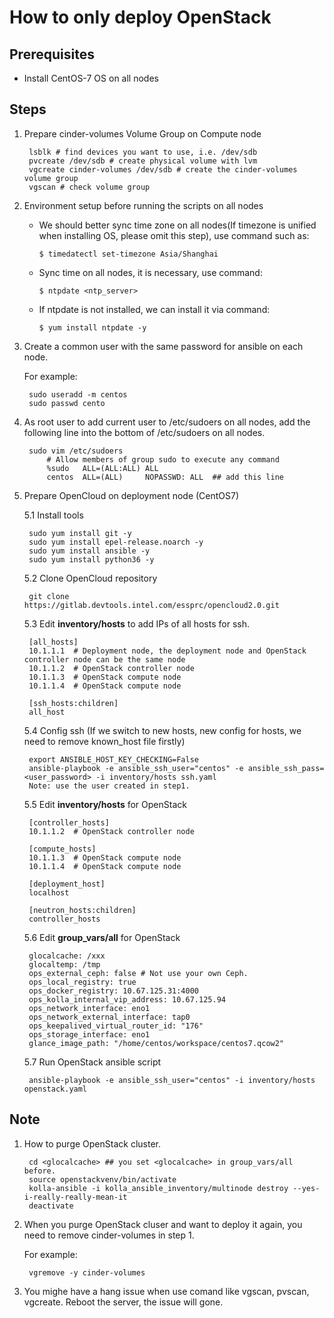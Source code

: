 # How to only deploy OpenStack

## Prerequisites
- Install CentOS-7 OS on all nodes

## Steps 
1. Prepare cinder-volumes Volume Group on Compute node
    

        lsblk # find devices you want to use, i.e. /dev/sdb 
        pvcreate /dev/sdb # create physical volume with lvm
        vgcreate cinder-volumes /dev/sdb # create the cinder-volumes volume group
        vgscan # check volume group

2. Environment setup before running the scripts on all nodes

    - We should better sync time zone on all nodes(If timezone is unified when installing OS, please omit this step), use command such as:

	    `$ timedatectl set-timezone Asia/Shanghai`
    - Sync time on all nodes, it is necessary, use command:
	
	    `$ ntpdate <ntp_server>`
    - If ntpdate is not installed, we can install it via command:
	
	    `$ yum install ntpdate -y` 

3. Create a common user with the same password for ansible on each node.
    
    For example:

        sudo useradd -m centos
        sudo passwd cento

4. As root user to add current user to /etc/sudoers on all nodes, add the following line into the bottom of /etc/sudoers on all nodes.

        sudo vim /etc/sudoers
            # Allow members of group sudo to execute any command
            %sudo   ALL=(ALL:ALL) ALL
            centos  ALL=(ALL)     NOPASSWD: ALL  ## add this line

5. Prepare OpenCloud on deployment node (CentOS7)

    5.1 Install tools

        sudo yum install git -y
        sudo yum install epel-release.noarch -y
        sudo yum install ansible -y
        sudo yum install python36 -y

    5.2 Clone OpenCloud repository

        git clone https://gitlab.devtools.intel.com/essprc/opencloud2.0.git

    5.3 Edit **inventory/hosts** to add IPs of all hosts for ssh.

        [all_hosts]
	    10.1.1.1  # Deployment node, the deployment node and OpenStack controller node can be the same node
	    10.1.1.2  # OpenStack controller node
	    10.1.1.3  # OpenStack compute node
	    10.1.1.4  # OpenStack compute node

        [ssh_hosts:children]
        all_host

    5.4 Config ssh (If we switch to new hosts, new config for hosts, we need to remove known_host file firstly)

        export ANSIBLE_HOST_KEY_CHECKING=False
        ansible-playbook -e ansible_ssh_user="centos" -e ansible_ssh_pass=<user_password> -i inventory/hosts ssh.yaml
        Note: use the user created in step1.
    
    5.5 Edit **inventory/hosts** for OpenStack

        [controller_hosts]
	    10.1.1.2  # OpenStack controller node

        [compute_hosts]
	    10.1.1.3  # OpenStack compute node
	    10.1.1.4  # OpenStack compute node

        [deployment_host]
        localhost

        [neutron_hosts:children]
        controller_hosts

    5.6 Edit **group_vars/all** for OpenStack

        glocalcache: /xxx
        glocaltemp: /tmp
        ops_external_ceph: false # Not use your own Ceph.
        ops_local_registry: true
        ops_docker_registry: 10.67.125.31:4000
        ops_kolla_internal_vip_address: 10.67.125.94
        ops_network_interface: eno1
        ops_network_external_interface: tap0
        ops_keepalived_virtual_router_id: "176"
        ops_storage_interface: eno1
        glance_image_path: "/home/centos/workspace/centos7.qcow2"

    5.7 Run OpenStack ansible script

        ansible-playbook -e ansible_ssh_user="centos" -i inventory/hosts openstack.yaml

## Note

1. How to purge OpenStack cluster.

        cd <glocalcache> ## you set <glocalcache> in group_vars/all before.
        source openstackvenv/bin/activate
        kolla-ansible -i kolla_ansible_inventory/multinode destroy --yes-i-really-really-mean-it
        deactivate

2. When you purge OpenStack cluser and want to deploy it again, you need to remove cinder-volumes in step 1.

    For example:

        vgremove -y cinder-volumes

3. You mighe have a hang issue when use comand like vgscan, pvscan, vgcreate. Reboot the server, the issue will gone.
